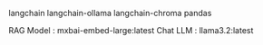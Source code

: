 langchain
langchain-ollama
langchain-chroma
pandas

RAG Model : mxbai-embed-large:latest
Chat LLM : llama3.2:latest
